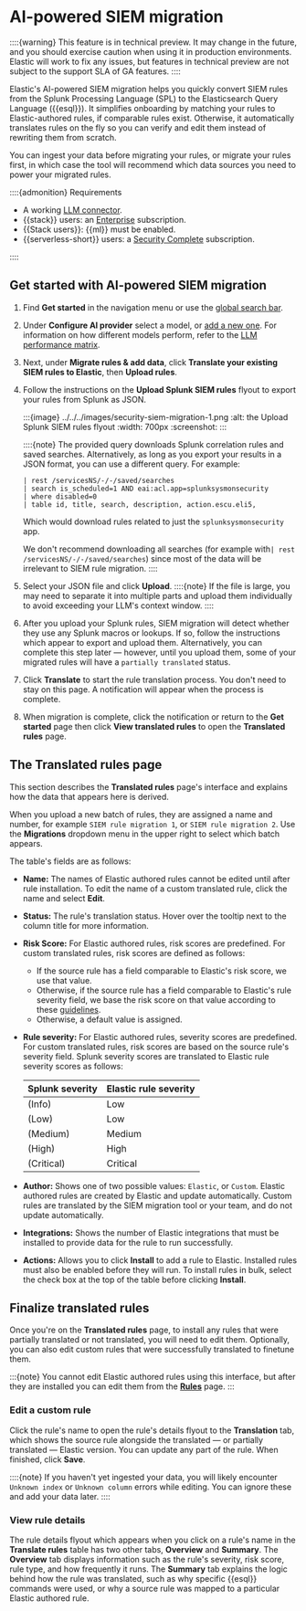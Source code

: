 # AI-powered SIEM migration

::::{warning}
This feature is in technical preview. It may change in the future, and you should exercise caution when using it in production environments. Elastic will work to fix any issues, but features in technical preview are not subject to the support SLA of GA features.
::::

Elastic's AI-powered SIEM migration helps you quickly convert SIEM rules from the Splunk Processing Language (SPL) to the Elasticsearch Query Language ({{esql}}). It simplifies onboarding by matching your rules to Elastic-authored rules, if comparable rules exist. Otherwise, it automatically translates rules on the fly so you can verify and edit them instead of rewriting them from scratch.

You can ingest your data before migrating your rules, or migrate your rules first, in which case the tool will recommend which data sources you need to power your migrated rules. 

::::{admonition} Requirements
* A working [LLM connector](/solutions/security/ai/set-up-connectors-for-large-language-models-llm.md).
* {{stack}} users: an [Enterprise](https://www.elastic.co/pricing) subscription. 
* {{Stack users}}: {{ml}} must be enabled.
* {{serverless-short}} users: a [Security Complete](../../../deploy-manage/deploy/elastic-cloud/project-settings.md) subscription.

::::

## Get started with AI-powered SIEM migration

1. Find **Get started** in the navigation menu or use the [global search bar](/explore-analyze/find-and-organize/find-apps-and-objects.md).
2. Under **Configure AI provider** select a model, or [add a new one](/solutions/security/ai/set-up-connectors-for-large-language-models-llm.md). For information on how different models perform, refer to the [LLM performance matrix](../../../solutions/security/ai/large-language-model-performance-matrix.md).
3. Next, under **Migrate rules & add data**, click **Translate your existing SIEM rules to Elastic**, then **Upload rules**.
4. Follow the instructions on the **Upload Splunk SIEM rules** flyout to export your rules from Splunk as JSON. 

   :::{image} ../../../images/security-siem-migration-1.png
   :alt: the Upload Splunk SIEM rules flyout
   :width: 700px
   :screenshot:
   :::


   ::::{note}
   The provided query downloads Splunk correlation rules and saved searches. Alternatively, as long as you    export your results in a JSON format, you can use a different query. For example:

   ```
   | rest /servicesNS/-/-/saved/searches
   | search is_scheduled=1 AND eai:acl.app=splunksysmonsecurity
   | where disabled=0
   | table id, title, search, description, action.escu.eli5, 
   ```
   Which would download rules related to just the `splunksysmonsecurity` app.

   We don't recommend downloading all searches (for example with`| rest /servicesNS/-/-/saved/searches`) since most of the data will be irrelevant to SIEM rule migration. 
   ::::

5. Select your JSON file and click **Upload**. 
   ::::{note}
   If the file is large, you may need to separate it into multiple parts and upload them individually to avoid exceeding your LLM's context window.
   ::::

6. After you upload your Splunk rules, SIEM migration will detect whether they use any Splunk macros or lookups. If so, follow the instructions which appear to export and upload them. Alternatively, you can complete this step later — however, until you upload them, some of your migrated rules will have a `partially translated` status.

7. Click **Translate** to start the rule translation process. You don't need to stay on this page. A notification will appear when the process is complete. 

8. When migration is complete, click the notification or return to the **Get started** page then click **View translated rules** to open the **Translated rules** page. 


## The Translated rules page

This section describes the **Translated rules** page's interface and explains how the data that appears here is derived. 

When you upload a new batch of rules, they are assigned a name and number, for example `SIEM rule migration 1`, or `SIEM rule migration 2`. Use the **Migrations** dropdown menu in the upper right to select which batch appears. 

The table's fields are as follows:

* **Name:** The names of Elastic authored rules cannot be edited until after rule installation. To edit the name of a custom translated rule, click the name and select **Edit**.
* **Status:** The rule's translation status. Hover over the tooltip next to the column title for more information.
* **Risk Score:** For Elastic authored rules, risk scores are predefined. For custom translated rules, risk scores are defined as follows:
  * If the source rule has a field comparable to Elastic's risk score, we use that value.
  * Otherwise, if the source rule has a field comparable to Elastic's rule severity field, we base the risk score on that value according to these [guidelines](/solutions/security/detect-and-alert/create-detection-rule.md#custom-highlighted-esql-fields).
  * Otherwise, a default value is assigned.
* **Rule severity:** For Elastic authored rules, severity scores are predefined. For custom translated rules, risk scores are based on the source rule's severity field. Splunk severity scores are translated to Elastic rule severity scores as follows:

  | Splunk severity | Elastic rule severity |
  | ------- | ----------- |
  | (Info)     | Low      |
  | (Low)      | Low      |
  | (Medium)   | Medium   |
  | (High)     | High     |
  | (Critical) | Critical |

* **Author:** Shows one of two possible values: `Elastic`, or `Custom`. Elastic authored rules are created by Elastic and update automatically. Custom rules are translated by the SIEM migration tool or your team, and do not update automatically.
* **Integrations:** Shows the number of Elastic integrations that must be installed to provide data for the rule to run successfully.
* **Actions:** Allows you to click **Install** to add a rule to Elastic. Installed rules must also be enabled before they will run. To install rules in bulk, select the check box at the top of the table before clicking **Install**.

## Finalize translated rules

Once you're on the **Translated rules** page, to install any rules that were partially translated or not translated, you will need to edit them. Optionally, you can also edit custom rules that were successfully translated to finetune them. 

:::{note}
You cannot edit Elastic authored rules using this interface, but after they are installed you can edit them from the [**Rules**](/solutions/security/detect-and-alert/about-detection-rules.md) page. 
:::
  
### Edit a custom rule

Click the rule's name to open the rule's details flyout to the **Translation** tab, which shows the source rule alongside the translated — or partially translated — Elastic version. You can update any part of the rule. When finished, click **Save**.

::::{note}
If you haven't yet ingested your data, you will likely encounter `Unknown index` or `Unknown column` errors while editing. You can ignore these and add your data later.
::::

### View rule details

The rule details flyout which appears when you click on a rule's name in the **Translate rules** table has two other tabs, **Overview** and **Summary**. The **Overview** tab displays information such as the rule's severity, risk score, rule type, and how frequently it runs. The **Summary** tab explains the logic behind how the rule was translated, such as why specific {{esql}} commands were used, or why a source rule was mapped to a particular Elastic authored rule.

